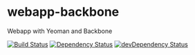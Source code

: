 webapp-backbone
===============

Webapp with Yeoman and Backbone

[![Build Status](https://travis-ci.org/gdumitrescu/webapp-backbone.png?branch=master)](https://travis-ci.org/gdumitrescu/webapp-backbone)
[![Dependency Status](https://david-dm.org/gdumitrescu/webapp-backbone.png)](https://david-dm.org/gdumitrescu/webapp-backbone)
[![devDependency Status](https://david-dm.org/gdumitrescu/webapp-backbone/dev-status.png)](https://david-dm.org/gdumitrescu/webapp-backbone#info=devDependencies)
